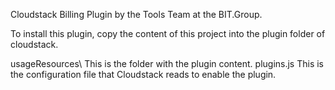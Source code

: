 Cloudstack Billing Plugin by the Tools Team at the BIT.Group.

To install this plugin, copy the content of this project into the plugin folder of cloudstack.

usageResources\         This is the folder with the plugin content.
plugins.js              This is the configuration file that Cloudstack reads to enable the plugin.
